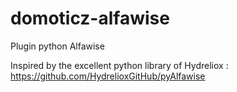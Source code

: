 # domoticz-alfawise
Plugin python Alfawise

Inspired by the excellent python library of Hydreliox : https://github.com/HydrelioxGitHub/pyAlfawise
